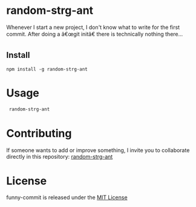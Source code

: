 # random-strg-ant

Whenever I start a new project, I don't know what to write for the first commit. After doing a â€œgit initâ€ there is technically nothing there...

## Install

```npm
npm install -g random-strg-ant
```

# Usage

```bash
 random-strg-ant
```

# Contributing

If someone wants to add or improve something, I invite you to collaborate directly in this repository: [random-strg-ant](https://github.com/ant9240/random-strg-ant.git)

# License

funny-commit is released under the [MIT License](https://opensource.org/licenses/MIT)